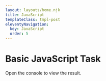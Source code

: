 ```yaml
---
layout: layouts/home.njk
title: JavaScript
templateClass: tmpl-post
eleventyNavigation:
  key: JavaScript
  order: 5
---
```


<div class="container mt-4">
<h1>Basic JavaScript Task</h1>
<p>Open the console to view the result.</p>
</div>
<script>
    var message = "Abdi is cool";
    /* this is a
     multiline comment */
     //alert message
    alert(message);
    //write message to console
    console.log(message);
    //append message to body tag
    document.write(message);
    var a = 10, b = 5, operation;
    operation = a + b;
    console.log('addition: ' + operation);
    operation = a - b;
    console.log('subtraction ' + operation);
    operation = a * b;
    console.log('multiplication: ' + operation);
    operation = a / b;
    console.log('division: ' + operation);
    operation = a % b;
    console.log('modular division: ' + operation);
    var first_name = 'abdirisak';
    var last_name = 'arr';
    var full_name = first_name + ' ' + last_name;
    console.log(full_name);
    /*
    bill with tip program
    */
    var pre_tip_total = 35.86;
    var one_percent = pre_tip_total / 100;
    var tip_percent = 15;
    var tip_amount = one_percent * tip_percent;
    // console.log(tip_amount);
    tip_amount = tip_amount.toFixed(2);
    var bill_total = parseFloat(pre_tip_total) + parseFloat(tip_amount)
    // console.log(bill_total);
    str_message = 'Your food bill was £' + pre_tip_total + ', you have tipped ' + tip_percent + '% which equals £' + tip_amount + ', brining your total bill to £' + bill_total;
    console.log(str_message)
</script>
